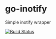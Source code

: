 # go-inotify
Simple inotify wrapper

[![Build Status](https://travis-ci.org/illarion/gonotify.svg?branch=master)](https://travis-ci.org/illarion/gonotify)
